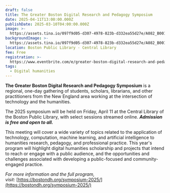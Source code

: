 ```yaml
---
draft: false
title: The Greater Boston Digital Research and Pedagogy Symposium
date: 2025-04-11T13:00:00.000Z
publishDate: 2025-03-10T04:00:00.000Z
image: >-
  https://assets.tina.io/097f9d05-d307-4978-823b-d332ea55d27e/A082_B001_F014_MasterplanSummary_1987_002.png
backgroundImage: >-
  https://assets.tina.io/097f9d05-d307-4978-823b-d332ea55d27e/A082_B001_F014_MasterplanSummary_1987_002.png
location: Boston Public Library - Central Library
fee: Free
registration: >-
  https://www.eventbrite.com/e/greater-boston-digital-research-and-pedagogy-2025-symposium-tickets-1271184851109
tags:
  - Digital humanities
---
```


**The Greater Boston Digital Research and Pedagogy Symposium** is a regional, one-day gathering of students, scholars, librarians, and other practitioners from the New England area working at the intersection of technology and the humanities.

The 2025 symposium will be held on Friday, April 11 at the Central Library of the Boston Public Library, with select sessions streamed online. ***Admission is free and open to all.***

This meeting will cover a wide variety of topics related to the application of technology, computation, machine learning, and artificial intelligence to humanities research, pedagogy, and professional practice. This year's program will highlight digital humanities scholarship and projects that intend to reach or engage with a public audience, and the opportunities and challenges associated with developing a public-focused and community-engaged practice.

*For more information and the full program, visit:* [https://bostondh.org/symposium-2025/](https://bostondh.org/symposium-2025/)
